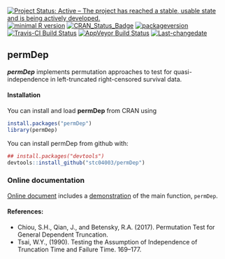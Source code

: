 
[![Project Status: Active – The project has reached a stable, usable
state and is being actively
developed.](http://www.repostatus.org/badges/latest/active.svg)](http://www.repostatus.org/#active)
[![minimal R
version](https://img.shields.io/badge/R%3E%3D-3.4.0-6666ff.svg)](https://cran.r-project.org/)
[![CRAN_Status_Badge](http://www.r-pkg.org/badges/version/permDep)](https://cran.r-project.org/package=permDep)
[![packageversion](https://img.shields.io/badge/Package%20version-1.1.0-orange.svg?style=flat-square)](commits/master)
[![Travis-CI Build
Status](https://travis-ci.org/stc04003/permDep.svg?branch=master)](https://travis-ci.org/stc04003/permDep)
[![AppVeyor Build
Status](https://ci.appveyor.com/api/projects/status/github/stc04003/permDep?branch=master&svg=true)](https://ci.appveyor.com/project/stc04003/permDep)
[![Last-changedate](https://img.shields.io/badge/last%20change-2025--05--15-yellowgreen.svg)](/commits/master)

## **permDep**

<!-- README.md is generated from README.Rmd. Please edit that file -->

***permDep*** implements permutation approaches to test for
quasi-independence in left-truncated right-censored survival data.

#### Installation

You can install and load **permDep** from CRAN using

``` r
install.packages("permDep")
library(permDep)
```

You can install permDep from github with:

``` r
## install.packages("devtools")
devtools::install_github("stc04003/permDep")
```

### Online documentation

[Online document](https://www.sychiou.com/permDep/) includes a
[demonstration](http://www.sychiou.com/permDep/articles/vig-permDep.html)
of the main function, `permDep`.

#### References:

- Chiou, S.H., Qian, J., and Betensky, R.A. (2017). Permutation Test for
  General Dependent Truncation.
- Tsai, W.Y., (1990). Testing the Assumption of Independence of
  Truncation Time and Failure Time. 169–177.
